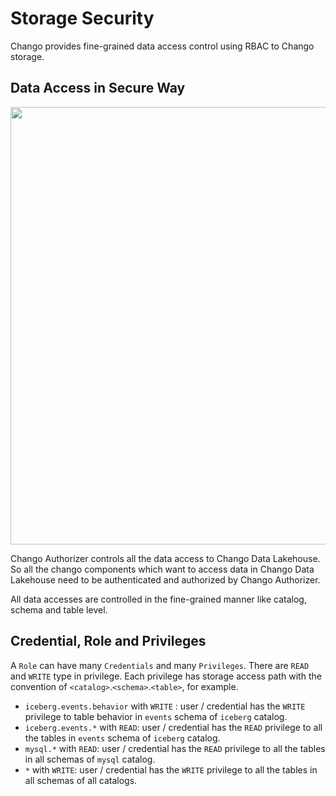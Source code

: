# Storage Security

Chango provides fine-grained data access control using RBAC to Chango storage.

## Data Access in Secure Way

<img width="700" src="../../images/security/storage-sec.png" />

Chango Authorizer controls all the data access to Chango Data Lakehouse. 
So all the chango components which want to access data in Chango Data Lakehouse need to be authenticated and authorized by Chango Authorizer.

All data accesses are controlled in the fine-grained manner like catalog, schema and table level. 


## Credential, Role and Privileges

A `Role` can have many `Credentials` and many `Privileges`. There are `READ` and `WRITE` type in privilege. 
Each privilege has storage access path with the convention of `<catalog>`.`<schema>`.`<table>`, for example.

- `iceberg.events.behavior` with `WRITE` : user / credential has the `WRITE` privilege to table behavior in `events` schema of `iceberg` catalog.
- `iceberg.events.*` with `READ`: user / credential has the `READ` privilege to all the tables in `events` schema of `iceberg` catalog.
- `mysql.*` with `READ`: user / credential has the `READ` privilege to all the tables in all schemas of `mysql` catalog.
- `*` with `WRITE`: user / credential has the `WRITE` privilege to all the tables in all schemas of all catalogs.


